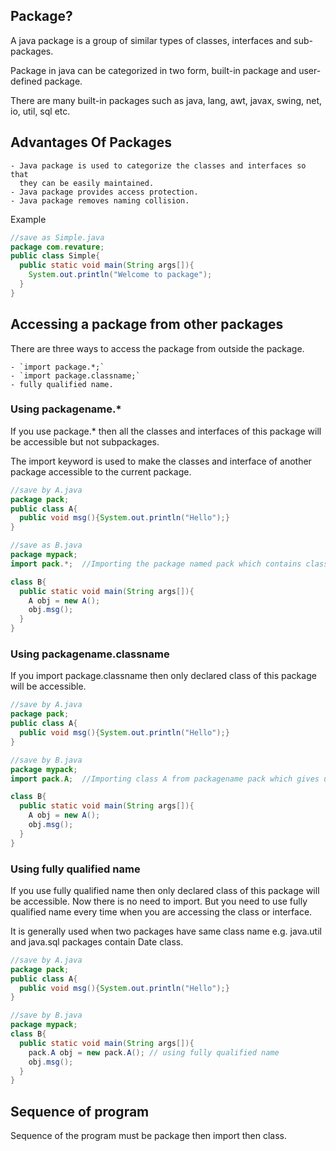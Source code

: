 ## Package?

A java package is a group of similar types of classes, interfaces and
sub-packages. 

Package in java can be categorized in two form, built-in package and
user-defined package. 

There are many built-in packages such as java, lang, awt, javax, swing, net,
io, util, sql etc.

## Advantages Of Packages

    - Java package is used to categorize the classes and interfaces so that
      they can be easily maintained.
    - Java package provides access protection.
    - Java package removes naming collision.

Example

```java
//save as Simple.java  
package com.revature;  
public class Simple{  
  public static void main(String args[]){  
    System.out.println("Welcome to package");  
  }  
}
```

## Accessing a package from other packages

There are three ways to access the package from outside the package.

    - `import package.*;`
    - `import package.classname;`
    - fully qualified name.

### Using packagename.* 

If you use package.* then all the classes and interfaces of this package will
be accessible but not subpackages. 

The import keyword is used to make the classes and interface of another package
accessible to the current package.

```java
//save by A.java  
package pack;  
public class A{  
  public void msg(){System.out.println("Hello");}  
}  
```

```java
//save as B.java
package mypack;  
import pack.*;  //Importing the package named pack which contains class A.

class B{  
  public static void main(String args[]){  
    A obj = new A();  
    obj.msg();  
  }  
} 
```

### Using packagename.classname

If you import package.classname then only declared class of this package will
be accessible. 

```java
//save by A.java  
package pack;  
public class A{  
  public void msg(){System.out.println("Hello");}  
}  
```

```java
//save by B.java  
package mypack;  
import pack.A;  //Importing class A from packagename pack which gives us access to only A.

class B{  
  public static void main(String args[]){  
    A obj = new A();  
    obj.msg();  
  }  
}  
```

### Using fully qualified name

If you use fully qualified name then only declared class of this package will
be accessible. Now there is no need to import. But you need to use fully
qualified name every time when you are accessing the class or interface.

It is generally used when two packages have same class name e.g. java.util and
java.sql packages contain Date class.

```java
//save by A.java  
package pack;  
public class A{  
  public void msg(){System.out.println("Hello");}  
}  
```

```java
//save by B.java  
package mypack;  
class B{  
  public static void main(String args[]){  
    pack.A obj = new pack.A(); // using fully qualified name  
    obj.msg();  
  }  
} 
```

## Sequence of program

Sequence of the program must be package then import then class.
